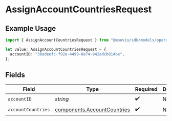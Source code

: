 # AssignAccountCountriesRequest

## Example Usage

```typescript
import { AssignAccountCountriesRequest } from "@moovio/sdk/models/operations";

let value: AssignAccountCountriesRequest = {
  accountID: "3badeefc-f92e-4499-8e74-942adcb814be",
};
```

## Fields

| Field                                                                      | Type                                                                       | Required                                                                   | Description                                                                |
| -------------------------------------------------------------------------- | -------------------------------------------------------------------------- | -------------------------------------------------------------------------- | -------------------------------------------------------------------------- |
| `accountID`                                                                | *string*                                                                   | :heavy_check_mark:                                                         | N/A                                                                        |
| `accountCountries`                                                         | [components.AccountCountries](../../models/components/accountcountries.md) | :heavy_check_mark:                                                         | N/A                                                                        |
